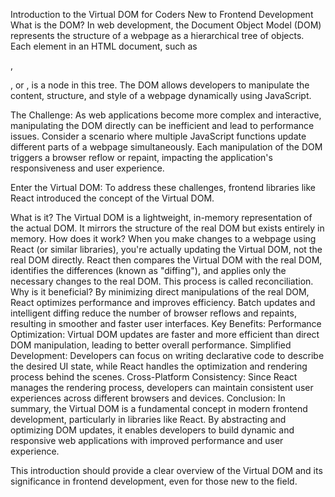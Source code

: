 Introduction to the Virtual DOM for Coders New to Frontend Development
What is the DOM?
In web development, the Document Object Model (DOM) represents the structure of a webpage as a hierarchical tree of objects. Each element in an HTML document, such as <div>, <p>, or <span>, is a node in this tree. The DOM allows developers to manipulate the content, structure, and style of a webpage dynamically using JavaScript.

The Challenge:
As web applications become more complex and interactive, manipulating the DOM directly can be inefficient and lead to performance issues. Consider a scenario where multiple JavaScript functions update different parts of a webpage simultaneously. Each manipulation of the DOM triggers a browser reflow or repaint, impacting the application's responsiveness and user experience.

Enter the Virtual DOM:
To address these challenges, frontend libraries like React introduced the concept of the Virtual DOM.

What is it? The Virtual DOM is a lightweight, in-memory representation of the actual DOM. It mirrors the structure of the real DOM but exists entirely in memory.
How does it work? When you make changes to a webpage using React (or similar libraries), you're actually updating the Virtual DOM, not the real DOM directly. React then compares the Virtual DOM with the real DOM, identifies the differences (known as "diffing"), and applies only the necessary changes to the real DOM. This process is called reconciliation.
Why is it beneficial? By minimizing direct manipulations of the real DOM, React optimizes performance and improves efficiency. Batch updates and intelligent diffing reduce the number of browser reflows and repaints, resulting in smoother and faster user interfaces.
Key Benefits:
Performance Optimization: Virtual DOM updates are faster and more efficient than direct DOM manipulation, leading to better overall performance.
Simplified Development: Developers can focus on writing declarative code to describe the desired UI state, while React handles the optimization and rendering process behind the scenes.
Cross-Platform Consistency: Since React manages the rendering process, developers can maintain consistent user experiences across different browsers and devices.
Conclusion:
In summary, the Virtual DOM is a fundamental concept in modern frontend development, particularly in libraries like React. By abstracting and optimizing DOM updates, it enables developers to build dynamic and responsive web applications with improved performance and user experience.

This introduction should provide a clear overview of the Virtual DOM and its significance in frontend development, even for those new to the field.